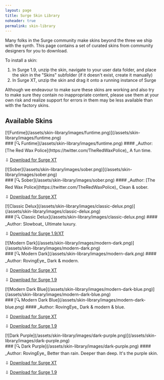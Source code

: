 ```yaml
---
layout: page
title: Surge Skin Library
noheader: true
permalink: skin-library 
---
```


Many folks in the Surge community make skins beyond the three we ship with the synth. This page contains a set of curated
skins from community designers for you to download.

To install a skin:

1. In Surge 1.9, unzip the skin, navigate to your user data folder, and place the skin in the "Skins" subfolder (if it doesn't exist, create it manually)
2. In Surge XT, unzip the skin and drag it onto a running instance of Surge

Although we endeavour to make sure these skins are working and also try to make sure they contain no inappropriate content,
please use them at your own risk and realize support for errors in them may be less available than with the factory skins.

## Available Skins

<!-- Funtime -->
<div markdown="1" class="skin-wrap">
<div markdown="1" class="skin-image">
[![Funtime](/assets/skin-library/images/funtime.png)](/assets/skin-library/images/funtime.png)
</div>
<div markdown="1" class="skin-text">
### [&#128269; Funtime](/assets/skin-library/images/funtime.png)
#### _Author: [The Red Wax Police](https://twitter.com/TheRedWaxPolice)_
A fun time.

&#8681; [Download for Surge XT](/assets/skin-library/skin-bundles/funtime.surge-skin.zip)
</div>
</div>
<!-- END Funtime -->

<!-- Sober -->
<div markdown="1" class="skin-wrap">
<div markdown="1" class="skin-image">
[![Sober](/assets/skin-library/images/sober.png)](/assets/skin-library/images/sober.png)
</div>
<div markdown="1" class="skin-text">
### [&#128269; Sober](/assets/skin-library/images/sober.png)
#### _Author: [The Red Wax Police](https://twitter.com/TheRedWaxPolice)_
Clean & sober.

&#8681; [Download for Surge XT](/assets/skin-library/skin-bundles/sober.surge-skin.zip)
</div></div>
<!-- END Sober -->

<!-- Classic Delux -->
<div markdown="1" class="skin-wrap">
<div markdown="1" class="skin-image">
[![Classic Delux](/assets/skin-library/images/classic-delux.png)](/assets/skin-library/images/classic-delux.png)
</div>
<div markdown="1" class="skin-text">
### [&#128269; Classic Delux](/assets/skin-library/images/classic-delux.png)
#### _Author: Slowboat_
Ultimate luxury.

&#8681; [Download for Surge 1.9/XT](/assets/skin-library/skin-bundles/classic-delux.surge-skin.zip)
</div></div>
<!-- END Classic Delux -->

<!-- Modern Dark -->
<div markdown="1" class="skin-wrap">
<div markdown="1" class="skin-image">
[![Modern Dark](/assets/skin-library/images/modern-dark.png)](/assets/skin-library/images/modern-dark.png)
</div>
<div markdown="1" class="skin-text">
### [&#128269; Modern Dark](/assets/skin-library/images/modern-dark.png)
#### _Author: RovingEye_
Dark & modern.

&#8681; [Download for Surge XT](/assets/skin-library/skin-bundles/modern-dark-xt.surge-skin.zip)

&#8681; [Download for Surge 1.9](/assets/skin-library/skin-bundles/modern-dark-19.surge-skin.zip)
</div></div>
<!-- END Modern Dark -->

<!-- Modern Dark Blue -->
<div markdown="1" class="skin-wrap">
<div markdown="1" class="skin-image">
[![Modern Dark Blue](/assets/skin-library/images/modern-dark-blue.png)](/assets/skin-library/images/modern-dark-blue.png)
</div>
<div markdown="1" class="skin-text">
### [&#128269; Modern Dark Blue](/assets/skin-library/images/modern-dark-blue.png)
#### _Author: RovingEye_
Dark & modern & blue.

&#8681; [Download for Surge XT](/assets/skin-library/skin-bundles/modern-dark-blue-xt.surge-skin.zip)

&#8681; [Download for Surge 1.9](/assets/skin-library/skin-bundles/modern-dark-blue-19.surge-skin.zip)
</div></div>
<!-- END Modern Dark Blue -->

<!-- Dark Purple -->
<div markdown="1" class="skin-wrap">
<div markdown="1" class="skin-image">
[![Dark Purple](/assets/skin-library/images/dark-purple.png)](/assets/skin-library/images/dark-purple.png)
</div>
<div markdown="1" class="skin-text">
### [&#128269; Dark Purple](/assets/skin-library/images/dark-purple.png)
#### _Author: RovingEye_
Better than rain. Deeper than deep. It's the purple skin.

&#8681; [Download for Surge XT](/assets/skin-library/skin-bundles/dark-purple-xt.surge-skin.zip)

&#8681; [Download for Surge 1.9](/assets/skin-library/skin-bundles/dark-purple-19.surge-skin.zip)
</div></div>
<!-- END Dark Purple -->